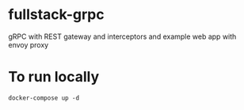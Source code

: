 # fullstack-grpc
gRPC with REST gateway and interceptors and example web app with envoy proxy


# To run locally 

```
docker-compose up -d  

```
